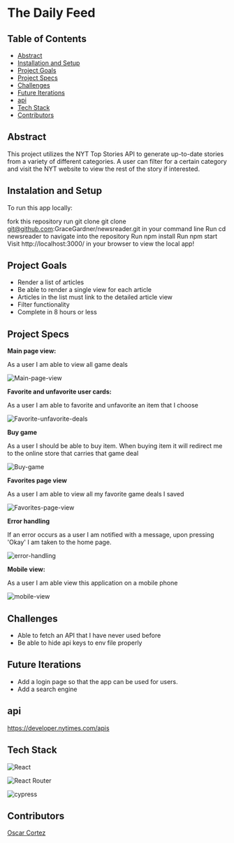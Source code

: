 # The Daily Feed


## Table of Contents   

- [Abstract](#abstract)
- [Installation and Setup](#installation-and-setup)
- [Project Goals](#project-goals)
- [Project Specs](#project-specs)
- [Challenges](#challenges)
- [Future Iterations](#future-iterations)
- [api](#api)
- [Tech Stack](#tech-stack)
- [Contributors](#contributors)

## Abstract

This project utilizes the NYT Top Stories API to generate up-to-date stories from a variety of different categories. A user can filter for a certain category and visit the NYT website to view the rest of the story if interested.

## Instalation and Setup
To run this app locally:

fork this repository
run git clone git clone git@github.com:GraceGardner/newsreader.git in your command line
Run cd newsreader to navigate into the repository
Run npm install
Run npm start
Visit http://localhost:3000/ in your browser to view the local app!

## Project Goals

- Render a list of articles
- Be able to render a single view for each article
- Articles in the list must link to the detailed article view
- Filter functionality
- Complete in 8 hours or less


## Project Specs


**Main page view:**

As a user I am able to view all game deals

![Main-page-view](https://media.giphy.com/media/0f3e04b5Ub1XkQqtge/giphy.gif)

**Favorite and unfavorite user cards:**

As a user I am able to favorite and unfavorite an item that I choose

![Favorite-unfavorite-deals](https://media.giphy.com/media/3q14xy4OYSZWcFHl2z/giphy.gif)

**Buy game**

As a user I should be able to buy item. When buying item it will redirect me to the online store that carries that game deal

![Buy-game](https://media.giphy.com/media/snw4TWqiWlqWXn1eRC/giphy.gif)

**Favorites page view**

As a user I am able to view all my favorite game deals I saved

![Favorites-page-view](https://media.giphy.com/media/m0uzhEIzlJQyiad52M/giphy.gif)

**Error handling**

If an error occurs as a user I am notified with a message, upon pressing 'Okay' I am taken to the home page.

![error-handling](https://media.giphy.com/media/0Bc93ED0hc2NdZMSUv/giphy.gif)

**Mobile view:**

As a user I am able view this application on a mobile phone

![mobile-view](https://media.giphy.com/media/mGkmte60rrsXygQ4sB/giphy.gif)


## Challenges

- Able to fetch an API that I have never used before
- Be able to hide api keys to env file properly

## Future Iterations

- Add a login page so that the app can be used for users.
- Add a search engine

## api
https://developer.nytimes.com/apis


## Tech Stack

![React](https://img.shields.io/badge/react-%2320232a.svg?style=for-the-badge&logo=react&logoColor=%2361DAFB)

![React Router](https://img.shields.io/badge/React_Router-CA4245?style=for-the-badge&logo=react-router&logoColor=white)

![cypress](https://img.shields.io/badge/-cypress-%23E5E5E5?style=for-the-badge&logo=cypress&logoColor=058a5e)

## Contributors

[Oscar Cortez](https://github.com/oacortez)
